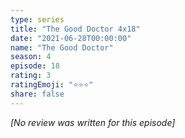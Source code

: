 ```yaml
---
type: series
title: "The Good Doctor 4x18"
date: "2021-06-28T00:00:00"
name: "The Good Doctor"
season: 4
episode: 18
rating: 3
ratingEmoji: "⭐️⭐️⭐️"
share: false
---
```


*[No review was written for this episode]*
